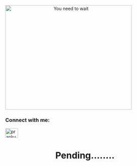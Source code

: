 
  
  





  
  



  
  
  


<div  align="center"  >

<div  style="display: flex;">

<img height="330" width="400"  src="https://drive.google.com/uc?export=view&id=1w-NeR9nbGDVZe-zeGqNgPatq243D87rq"  alt="You need to wait"  />



</div>

</div>






  
  
  

<h3  align="left">Connect with me:</h3>

<p  align="left">

<a  href="https://instagram.com/kunal.senn"  target="blank"><img  align="center"  src="https://raw.githubusercontent.com/rahuldkjain/github-profile-readme-generator/master/src/images/icons/Social/instagram.svg"  alt="prankush1999"  height="30"  width="40"  /></a>






<center><h1>Pending........</h1></center>
</body>
